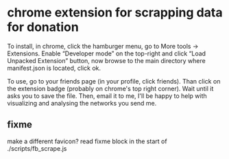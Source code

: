 # chrome extension for scrapping data for donation

To install, in chrome, click the hamburger menu, go to More tools -> Extensions. Enable “Developer mode” on the top-right and click “Load Unpacked Extension” button, now browse to the main directory where manifest.json is located, click ok.

To use, go to your friends page (in your profile, click friends). Than click on the extension badge (probably on chrome's top right corner). Wait until it asks you to save the file. Then, email it to me, I'll be happy to help with visualizing and analysing the networks you send me.

## fixme
make a different favicon?
read fixme block in the start of ./scripts/fb\_scrape.js
